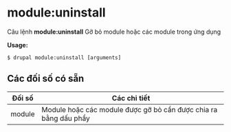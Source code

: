 # module:uninstall
Câu lệnh **module:uninstall** Gỡ bỏ module hoặc các module trong ứng dụng

**Usage:**
```
$ drupal module:uninstall [arguments] 
```

## Các đối số có sẵn
Đối số | Các chi tiết
---------|-------------
module | Module hoặc các module được gỡ bỏ cần được chia ra bằng dấu phẩy
